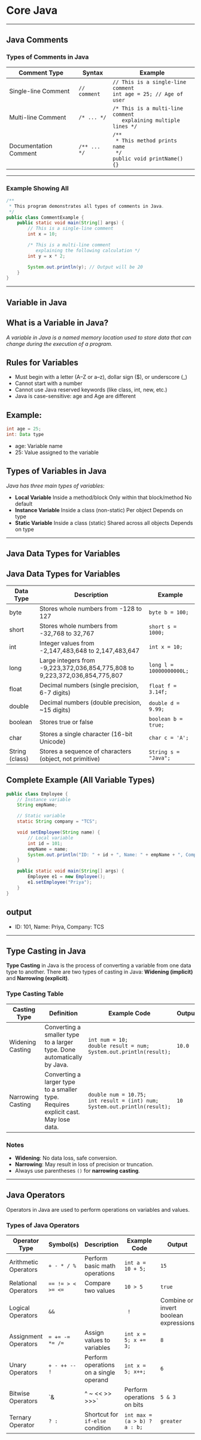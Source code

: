 # Core Java
----
## Java Comments
### Types of Comments in Java

| Comment Type         | Syntax               | Example                                                                 |
|----------------------|----------------------|-------------------------------------------------------------------------|
| Single-line Comment  | `// comment`         | `// This is a single-line comment`<br>`int age = 25; // Age of user`   |
| Multi-line Comment   | `/* ... */`          | `/* This is a multi-line comment`<br>`   explaining multiple lines */`  |
| Documentation Comment| `/** ... */`         | `/**`<br>` * This method prints name`<br>` */`<br>`public void printName() {}` |

---

### Example Showing All 
```java
/**
 * This program demonstrates all types of comments in Java.
 */
public class CommentExample {
    public static void main(String[] args) {
        // This is a single-line comment
        int x = 10;

        /* This is a multi-line comment
           explaining the following calculation */
        int y = x * 2;

        System.out.println(y); // Output will be 20
    }
}
```
----


## Variable in Java
## What is a Variable in Java?
*A variable in Java is a named memory location used to store data that can change during the execution of a program.*
## Rules for Variables
- Must begin with a letter (A–Z or a–z), dollar sign ($), or underscore (_)
- Cannot start with a number
- Cannot use Java reserved keywords (like class, int, new, etc.)
- Java is case-sensitive: age and Age are different

## Example:
```java
int age = 25;
int: Data type
```
- age: Variable name
- 25: Value assigned to the variable

## Types of Variables in Java
*Java has three main types of variables:*
- **Local Variable**	Inside a method/block	Only within that block/method	No default
- **Instance Variable**	Inside a class (non-static)	Per object	Depends on type
- **Static Variable**	Inside a class (static)	Shared across all objects	Depends on type
----

## Java Data Types for Variables
## Java Data Types for Variables

| Data Type     | Description                                                | Example               |
|---------------|------------------------------------------------------------|-----------------------|
| byte          | Stores whole numbers from -128 to 127                      | `byte b = 100;`       |
| short         | Stores whole numbers from -32,768 to 32,767                | `short s = 1000;`     |
| int           | Integer values from -2,147,483,648 to 2,147,483,647        | `int x = 10;`         |
| long          | Large integers from -9,223,372,036,854,775,808 to 9,223,372,036,854,775,807 | `long l = 10000000000L;` |
| float         | Decimal numbers (single precision, 6-7 digits)             | `float f = 3.14f;`    |
| double        | Decimal numbers (double precision, ~15 digits)             | `double d = 9.99;`    |
| boolean       | Stores true or false                                       | `boolean b = true;`   |
| char          | Stores a single character (16-bit Unicode)                 | `char c = 'A';`       |
| String (class)| Stores a sequence of characters (object, not primitive)    | `String s = "Java";`  |


## Complete Example (All Variable Types)
```java
public class Employee {
    // Instance variable
    String empName;

    // Static variable
    static String company = "TCS";

    void setEmployee(String name) {
        // Local variable
        int id = 101;
        empName = name;
        System.out.println("ID: " + id + ", Name: " + empName + ", Company: " + company);
    }

    public static void main(String[] args) {
        Employee e1 = new Employee();
        e1.setEmployee("Priya");
    }
}
```
## output
- ID: 101, Name: Priya, Company: TCS
----
## Type Casting in Java
**Type Casting** in Java is the process of converting a variable from one data type to another.
There are two types of casting in Java: **Widening (implicit)** and **Narrowing (explicit)**.
### Type Casting Table

| Casting Type         | Definition                                     | Example Code                                               | Output   |
|----------------------|-----------------------------------------------|-------------------------------------------------------------|----------|
| Widening Casting     | Converting a smaller type to a larger type. Done automatically by Java. | `int num = 10;`<br>`double result = num;`<br>`System.out.println(result);` | `10.0`   |
| Narrowing Casting    | Converting a larger type to a smaller type. Requires explicit cast. May lose data. | `double num = 10.75;`<br>`int result = (int) num;`<br>`System.out.println(result);` | `10`     |


### Notes
- **Widening**: No data loss, safe conversion.
- **Narrowing**: May result in loss of precision or truncation.
- Always use parentheses `()` for **narrowing casting**.

----
## Java Operators
Operators in Java are used to perform operations on variables and values.
### Types of Java Operators

| Operator Type         | Symbol(s)           | Description                                   | Example Code                          | Output       |
|------------------------|---------------------|-----------------------------------------------|----------------------------------------|--------------|
| Arithmetic Operators   | `+ - * / %`         | Perform basic math operations                 | `int a = 10 + 5;`                      | `15`         |
| Relational Operators   | `== != > < >= <=`   | Compare two values                            | `10 > 5`                               | `true`       |
| Logical Operators      | `&& `||` !`           | Combine or invert boolean expressions         | `(5 > 3 && 2 < 4)`                     | `true`       |
| Assignment Operators   | `= += -= *= /=`     | Assign values to variables                    | `int x = 5; x += 3;`                   | `8`          |
| Unary Operators        | `+ - ++ -- !`       | Perform operations on a single operand        | `int x = 5; x++;`                      | `6`          |
| Bitwise Operators      | `& | ^ ~ << >> >>>` | Perform operations on bits                    | `5 & 3`                                | `1`          |
| Ternary Operator       | `? :`               | Shortcut for `if-else` condition              | `int max = (a > b) ? a : b;`           | `greater`    |





